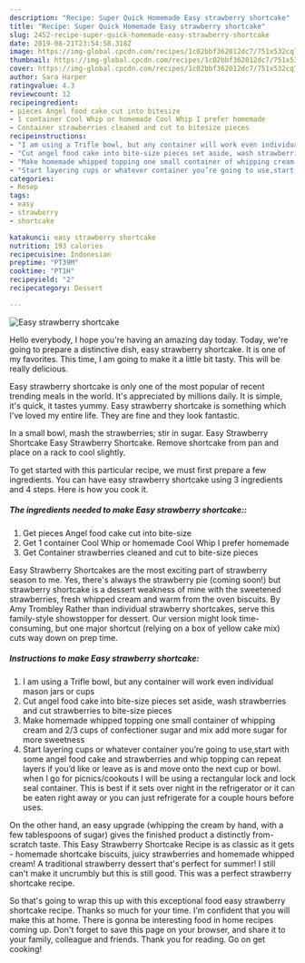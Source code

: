 ```yaml
---
description: "Recipe: Super Quick Homemade Easy strawberry shortcake"
title: "Recipe: Super Quick Homemade Easy strawberry shortcake"
slug: 2452-recipe-super-quick-homemade-easy-strawberry-shortcake
date: 2019-08-21T23:54:58.318Z
image: https://img-global.cpcdn.com/recipes/1c02bbf362012dc7/751x532cq70/easy-strawberry-shortcake-recipe-main-photo.jpg
thumbnail: https://img-global.cpcdn.com/recipes/1c02bbf362012dc7/751x532cq70/easy-strawberry-shortcake-recipe-main-photo.jpg
cover: https://img-global.cpcdn.com/recipes/1c02bbf362012dc7/751x532cq70/easy-strawberry-shortcake-recipe-main-photo.jpg
author: Sara Harper
ratingvalue: 4.3
reviewcount: 12
recipeingredient:
- pieces Angel food cake cut into bitesize
- 1 container Cool Whip or homemade Cool Whip I prefer homemade
- Container strawberries cleaned and cut to bitesize pieces
recipeinstructions:
- "I am using a Trifle bowl, but any container will work even individual mason jars or cups"
- "Cut angel food cake into bite-size pieces set aside, wash strawberries and cut strawberries to bite-size pieces"
- "Make homemade whipped topping one small container of whipping cream and 2/3 cups of confectioner sugar and mix add more sugar for more sweetness"
- "Start layering cups or whatever container you’re going to use,start with some angel food cake and strawberries and whip topping can repeat layers if you’d like or leave as is and move onto the next cup or bowl. when I go for picnics/cookouts I will be using a rectangular lock and lock seal container. This is best if it sets over night in the refrigerator or it can be eaten right away or you can just refrigerate for a couple hours before uses."
categories:
- Resep
tags:
- easy
- strawberry
- shortcake

katakunci: easy strawberry shortcake
nutrition: 193 calories
recipecuisine: Indonesian
preptime: "PT39M"
cooktime: "PT1H"
recipeyield: "2"
recipecategory: Dessert

---
```



![Easy strawberry shortcake](https://img-global.cpcdn.com/recipes/1c02bbf362012dc7/751x532cq70/easy-strawberry-shortcake-recipe-main-photo.jpg)

Hello everybody, I hope you're having an amazing day today. Today, we're going to prepare a distinctive dish, easy strawberry shortcake. It is one of my favorites. This time, I am going to make it a little bit tasty. This will be really delicious.

Easy strawberry shortcake is only one of the most popular of recent trending meals in the world. It's appreciated by millions daily. It is simple, it's quick, it tastes yummy. Easy strawberry shortcake is something which I've loved my entire life. They are fine and they look fantastic.

In a small bowl, mash the strawberries; stir in sugar. Easy Strawberry Shortcake Easy Strawberry Shortcake. Remove shortcake from pan and place on a rack to cool slightly.


To get started with this particular recipe, we must first prepare a few ingredients. You can have easy strawberry shortcake using 3 ingredients and 4 steps. Here is how you cook it.

##### The ingredients needed to make Easy strawberry shortcake::

1. Get pieces Angel food cake cut into bite-size
1. Get 1 container Cool Whip or homemade Cool Whip I prefer homemade
1. Get Container strawberries cleaned and cut to bite-size pieces


Easy Strawberry Shortcakes are the most exciting part of strawberry season to me. Yes, there&#39;s always the strawberry pie (coming soon!) but strawberry shortcake is a dessert weakness of mine with the sweetened strawberries, fresh whipped cream and warm from the oven biscuits. By Amy Trombley Rather than individual strawberry shortcakes, serve this family-style showstopper for dessert. Our version might look time-consuming, but one major shortcut (relying on a box of yellow cake mix) cuts way down on prep time. 

##### Instructions to make Easy strawberry shortcake:

1. I am using a Trifle bowl, but any container will work even individual mason jars or cups
1. Cut angel food cake into bite-size pieces set aside, wash strawberries and cut strawberries to bite-size pieces
1. Make homemade whipped topping one small container of whipping cream and 2/3 cups of confectioner sugar and mix add more sugar for more sweetness
1. Start layering cups or whatever container you’re going to use,start with some angel food cake and strawberries and whip topping can repeat layers if you’d like or leave as is and move onto the next cup or bowl. when I go for picnics/cookouts I will be using a rectangular lock and lock seal container. This is best if it sets over night in the refrigerator or it can be eaten right away or you can just refrigerate for a couple hours before uses.


On the other hand, an easy upgrade (whipping the cream by hand, with a few tablespoons of sugar) gives the finished product a distinctly from-scratch taste. This Easy Strawberry Shortcake Recipe is as classic as it gets - homemade shortcake biscuits, juicy strawberries and homemade whipped cream! A traditional strawberry dessert that&#39;s perfect for summer! I still can&#39;t make it uncrumbly but this is still good. This was a perfect strawberry shortcake recipe. 

So that's going to wrap this up with this exceptional food easy strawberry shortcake recipe. Thanks so much for your time. I'm confident that you will make this at home. There is gonna be interesting food in home recipes coming up. Don't forget to save this page on your browser, and share it to your family, colleague and friends. Thank you for reading. Go on get cooking!
